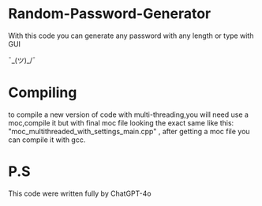 # Random-Password-Generator
With this code you can generate any password with any length or type with GUI


  ¯\_(ツ)_/¯
  
# Compiling
to compile a new version of code with multi-threading,you will need use a moc,compile it but with final moc file looking the exact same like this: "moc_multithreaded_with_settings_main.cpp" , after getting a moc file you can compile it with gcc.

# P.S
This code were written fully by ChatGPT-4o
